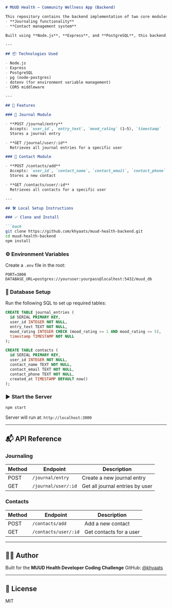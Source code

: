 ````markdown
# MUUD Health – Community Wellness App (Backend)

This repository contains the backend implementation of two core modules from the MUUD Health MVP:
- **Journaling functionality**
- **Contact management system**

Built using **Node.js**, **Express**, and **PostgreSQL**, this backend supports journaling and contact data storage and retrieval through RESTful APIs.

---

## 📦 Technologies Used

- Node.js
- Express
- PostgreSQL
- pg (node-postgres)
- dotenv (for environment variable management)
- CORS middleware

---

## 🚀 Features

### 📓 Journal Module

- **POST /journal/entry**  
  Accepts: `user_id`, `entry_text`, `mood_rating` (1–5), `timestamp`  
  Stores a journal entry

- **GET /journal/user/:id**  
  Retrieves all journal entries for a specific user

### 📇 Contact Module

- **POST /contacts/add**  
  Accepts: `user_id`, `contact_name`, `contact_email`, `contact_phone`  
  Stores a new contact

- **GET /contacts/user/:id**  
  Retrieves all contacts for a specific user

---

## 🛠 Local Setup Instructions

### ✅ Clone and Install

```bash
git clone https://github.com/khyaats/muud-health-backend.git
cd muud-health-backend
npm install
````

### ⚙️ Environment Variables

Create a `.env` file in the root:

```env
PORT=3000
DATABASE_URL=postgres://youruser:yourpass@localhost:5432/muud_db
```

### 🧱 Database Setup

Run the following SQL to set up required tables:

```sql
CREATE TABLE journal_entries (
  id SERIAL PRIMARY KEY,
  user_id INTEGER NOT NULL,
  entry_text TEXT NOT NULL,
  mood_rating INTEGER CHECK (mood_rating >= 1 AND mood_rating <= 5),
  timestamp TIMESTAMP NOT NULL
);

CREATE TABLE contacts (
  id SERIAL PRIMARY KEY,
  user_id INTEGER NOT NULL,
  contact_name TEXT NOT NULL,
  contact_email TEXT NOT NULL,
  contact_phone TEXT NOT NULL,
  created_at TIMESTAMP DEFAULT now()
);
```

### ▶️ Start the Server

```bash
npm start
```

Server will run at: `http://localhost:3000`

---

## 📬 API Reference

### Journaling

| Method | Endpoint            | Description                     |
| ------ | ------------------- | ------------------------------- |
| POST   | `/journal/entry`    | Create a new journal entry      |
| GET    | `/journal/user/:id` | Get all journal entries by user |

### Contacts

| Method | Endpoint             | Description             |
| ------ | -------------------- | ----------------------- |
| POST   | `/contacts/add`      | Add a new contact       |
| GET    | `/contacts/user/:id` | Get contacts for a user |

---

## 🧑‍💻 Author

Built for the **MUUD Health Developer Coding Challenge**
GitHub: [@khyaats](https://github.com/khyaats)

---

## 📄 License

MIT
